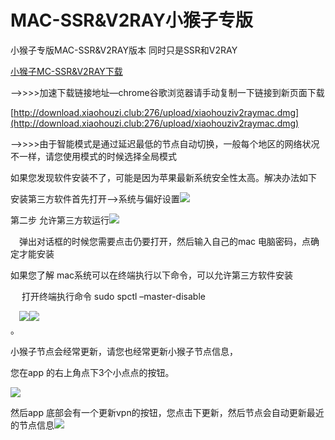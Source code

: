 # MAC-SSR&V2RAY小猴子专版

小猴子专版MAC-SSR&V2RAY版本 同时只是SSR和V2RAY

[小猴子MC-SSR&V2RAY下载](https://www.shenlejiang.xyz/upload/xiaohouziv2raymac.dmg)

—-&gt;&gt;&gt;&gt;加速下载链接地址—chrome谷歌浏览器请手动复制一下链接到新页面下载

[http://download.xiaohouzi.club:276/upload/xiaohouziv2raymac.dmg](http://download.xiaohouzi.club:276/upload/xiaohouziv2raymac.dmg)

—–&gt;&gt;&gt;&gt;由于智能模式是通过延迟最低的节点自动切换，一般每个地区的网络状况不一样，请您使用模式的时候选择全局模式

如果您发现软件安装不了，可能是因为苹果最新系统安全性太高。解决办法如下

安装第三方软件首先打开–&gt;系统与偏好设置![](https://www.shenlejiang.xyz/wp-content/uploads/2020/07/%E6%88%AA%E5%B1%8F2020-07-10-%E4%B8%8B%E5%8D%8811.33.10-1024x847.png)

第二步 允许第三方软运行![](https://www.shenlejiang.xyz/wp-content/uploads/2020/07/%E6%88%AA%E5%B1%8F2020-07-10-%E4%B8%8B%E5%8D%8811.29.58-1024x898.png)

　弹出对话框的时候您需要点击仍要打开，然后输入自己的mac 电脑密码，点确定才能安装

如果您了解 mac系统可以在终端执行以下命令，可以允许第三方软件安装

　 打开终端执行命令 sudo spctl –master-disable

　![](https://www.shenlejiang.xyz/wp-content/uploads/2020/04/01-2-450x1024.jpg)![](https://www.shenlejiang.xyz/wp-content/uploads/2020/04/02-2-450x1024.jpg)  
。  


小猴子节点会经常更新，请您也经常更新小猴子节点信息，

您在app 的右上角点下3个小点点的按钮。

![](https://www.shenlejiang.xyz/wp-content/uploads/2020/10/QQ%E5%9B%BE%E7%89%8720201011160909.png)

然后app 底部会有一个更新vpn的按钮，您点击下更新，然后节点会自动更新最近的节点信息![](https://www.shenlejiang.xyz/wp-content/uploads/2020/10/QQ%E5%9B%BE%E7%89%8720201011160945.png)

